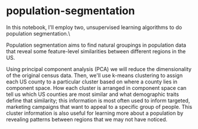 # population-segmentation

In this notebook, I'll employ two, unsupervised learning algorithms to do population segmentation.\

Population segmentation aims to find natural groupings in population data that reveal some feature-level similarities between different regions in the US.

Using principal component analysis (PCA) we will reduce the dimensionality of the original census data. Then, we'll use k-means clustering to assign each US county to a particular cluster based on where a county lies in component space. How each cluster is arranged in component space can tell us which US counties are most similar and what demographic traits define that similarity; this information is most often used to inform targeted, marketing campaigns that want to appeal to a specific group of people. This cluster information is also useful for learning more about a population by revealing patterns between regions that we may not have noticed.
